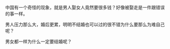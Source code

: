 中国有一个奇怪的现象，就是男人娶女人竟然要很多钱？好像被娶走是一件跟错误的事一样。

男人压力那么大，婚后更累，明明不结婚也可以过的很不错为什么要那么为难自己呢？

  

男女都一样为什么一定要结婚呢？